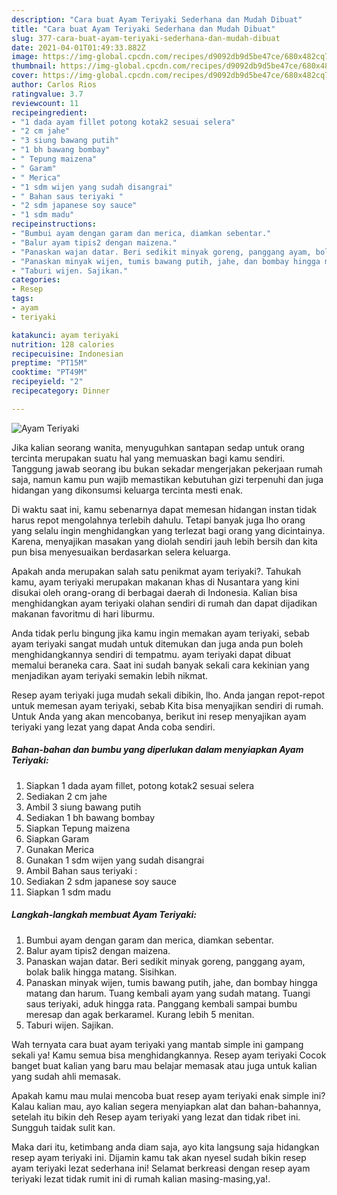 ```yaml
---
description: "Cara buat Ayam Teriyaki Sederhana dan Mudah Dibuat"
title: "Cara buat Ayam Teriyaki Sederhana dan Mudah Dibuat"
slug: 377-cara-buat-ayam-teriyaki-sederhana-dan-mudah-dibuat
date: 2021-04-01T01:49:33.882Z
image: https://img-global.cpcdn.com/recipes/d9092db9d5be47ce/680x482cq70/ayam-teriyaki-foto-resep-utama.jpg
thumbnail: https://img-global.cpcdn.com/recipes/d9092db9d5be47ce/680x482cq70/ayam-teriyaki-foto-resep-utama.jpg
cover: https://img-global.cpcdn.com/recipes/d9092db9d5be47ce/680x482cq70/ayam-teriyaki-foto-resep-utama.jpg
author: Carlos Rios
ratingvalue: 3.7
reviewcount: 11
recipeingredient:
- "1 dada ayam fillet potong kotak2 sesuai selera"
- "2 cm jahe"
- "3 siung bawang putih"
- "1 bh bawang bombay"
- " Tepung maizena"
- " Garam"
- " Merica"
- "1 sdm wijen yang sudah disangrai"
- " Bahan saus teriyaki "
- "2 sdm japanese soy sauce"
- "1 sdm madu"
recipeinstructions:
- "Bumbui ayam dengan garam dan merica, diamkan sebentar."
- "Balur ayam tipis2 dengan maizena."
- "Panaskan wajan datar. Beri sedikit minyak goreng, panggang ayam, bolak balik hingga matang. Sisihkan."
- "Panaskan minyak wijen, tumis bawang putih, jahe, dan bombay hingga matang dan harum. Tuang kembali ayam yang sudah matang. Tuangi saus teriyaki, aduk hingga rata. Panggang kembali sampai bumbu meresap dan agak berkaramel. Kurang lebih 5 menitan."
- "Taburi wijen. Sajikan."
categories:
- Resep
tags:
- ayam
- teriyaki

katakunci: ayam teriyaki 
nutrition: 128 calories
recipecuisine: Indonesian
preptime: "PT15M"
cooktime: "PT49M"
recipeyield: "2"
recipecategory: Dinner

---
```



![Ayam Teriyaki](https://img-global.cpcdn.com/recipes/d9092db9d5be47ce/680x482cq70/ayam-teriyaki-foto-resep-utama.jpg)

Jika kalian seorang wanita, menyuguhkan santapan sedap untuk orang tercinta merupakan suatu hal yang memuaskan bagi kamu sendiri. Tanggung jawab seorang ibu bukan sekadar mengerjakan pekerjaan rumah saja, namun kamu pun wajib memastikan kebutuhan gizi terpenuhi dan juga hidangan yang dikonsumsi keluarga tercinta mesti enak.

Di waktu  saat ini, kamu sebenarnya dapat memesan hidangan instan tidak harus repot mengolahnya terlebih dahulu. Tetapi banyak juga lho orang yang selalu ingin menghidangkan yang terlezat bagi orang yang dicintainya. Karena, menyajikan masakan yang diolah sendiri jauh lebih bersih dan kita pun bisa menyesuaikan berdasarkan selera keluarga. 



Apakah anda merupakan salah satu penikmat ayam teriyaki?. Tahukah kamu, ayam teriyaki merupakan makanan khas di Nusantara yang kini disukai oleh orang-orang di berbagai daerah di Indonesia. Kalian bisa menghidangkan ayam teriyaki olahan sendiri di rumah dan dapat dijadikan makanan favoritmu di hari liburmu.

Anda tidak perlu bingung jika kamu ingin memakan ayam teriyaki, sebab ayam teriyaki sangat mudah untuk ditemukan dan juga anda pun boleh menghidangkannya sendiri di tempatmu. ayam teriyaki dapat dibuat memalui beraneka cara. Saat ini sudah banyak sekali cara kekinian yang menjadikan ayam teriyaki semakin lebih nikmat.

Resep ayam teriyaki juga mudah sekali dibikin, lho. Anda jangan repot-repot untuk memesan ayam teriyaki, sebab Kita bisa menyajikan sendiri di rumah. Untuk Anda yang akan mencobanya, berikut ini resep menyajikan ayam teriyaki yang lezat yang dapat Anda coba sendiri.

<!--inarticleads1-->

##### Bahan-bahan dan bumbu yang diperlukan dalam menyiapkan Ayam Teriyaki:

1. Siapkan 1 dada ayam fillet, potong kotak2 sesuai selera
1. Sediakan 2 cm jahe
1. Ambil 3 siung bawang putih
1. Sediakan 1 bh bawang bombay
1. Siapkan  Tepung maizena
1. Siapkan  Garam
1. Gunakan  Merica
1. Gunakan 1 sdm wijen yang sudah disangrai
1. Ambil  Bahan saus teriyaki :
1. Sediakan 2 sdm japanese soy sauce
1. Siapkan 1 sdm madu




<!--inarticleads2-->

##### Langkah-langkah membuat Ayam Teriyaki:

1. Bumbui ayam dengan garam dan merica, diamkan sebentar.
1. Balur ayam tipis2 dengan maizena.
1. Panaskan wajan datar. Beri sedikit minyak goreng, panggang ayam, bolak balik hingga matang. Sisihkan.
1. Panaskan minyak wijen, tumis bawang putih, jahe, dan bombay hingga matang dan harum. Tuang kembali ayam yang sudah matang. Tuangi saus teriyaki, aduk hingga rata. Panggang kembali sampai bumbu meresap dan agak berkaramel. Kurang lebih 5 menitan.
1. Taburi wijen. Sajikan.




Wah ternyata cara buat ayam teriyaki yang mantab simple ini gampang sekali ya! Kamu semua bisa menghidangkannya. Resep ayam teriyaki Cocok banget buat kalian yang baru mau belajar memasak atau juga untuk kalian yang sudah ahli memasak.

Apakah kamu mau mulai mencoba buat resep ayam teriyaki enak simple ini? Kalau kalian mau, ayo kalian segera menyiapkan alat dan bahan-bahannya, setelah itu bikin deh Resep ayam teriyaki yang lezat dan tidak ribet ini. Sungguh taidak sulit kan. 

Maka dari itu, ketimbang anda diam saja, ayo kita langsung saja hidangkan resep ayam teriyaki ini. Dijamin kamu tak akan nyesel sudah bikin resep ayam teriyaki lezat sederhana ini! Selamat berkreasi dengan resep ayam teriyaki lezat tidak rumit ini di rumah kalian masing-masing,ya!.

